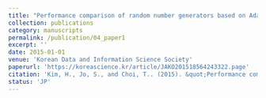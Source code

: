 ```yaml
---
title: "Performance comparison of random number generators based on Adaptive Rejection Sampling"
collection: publications
category: manuscripts
permalink: /publication/04_paper1
excerpt: ''
date: 2015-01-01
venue: 'Korean Data and Information Science Society'
paperurl: 'https://koreascience.kr/article/JAKO201518564243322.page'
citation: 'Kim, H., Jo, S., and Choi, T.. (2015). &quot;Performance comparison of random number generators based on Adaptive Rejection Sampling.&quot; <i>Korean Data and Information Science Society</i>. 26(3), 593-610.'
status: 'JP'
---
```


